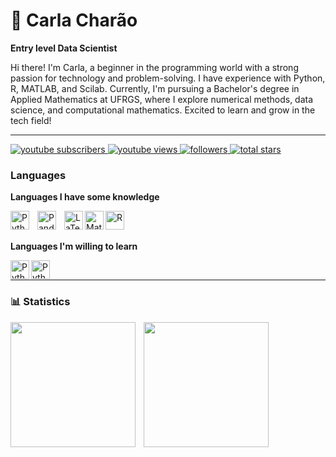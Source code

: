 # 🦋 Carla Charão

**Entry level Data Scientist**

Hi there! I'm Carla, a beginner in the programming world with a strong passion for technology and problem-solving. I have experience with Python, R, MATLAB, and Scilab. Currently, I'm pursuing a Bachelor's degree in Applied Mathematics at UFRGS, where I explore numerical methods, data science, and computational mathematics. Excited to learn and grow in the tech field!  

---

 <p align="left">
      <a href="https://www.youtube.com/@canaldacarlacharao?sub_confirmation=1">
         <img
           alt="youtube subscribers" 
           title="Subscribe to my YouTube channel" 
           src="https://custom-icon-badges.demolab.com/youtube/channel/subscribers/UCfXbP6Hon8u_mVuHpaVjVaw?color=%23E05D44&label=SUBSCRIBE&logo=video&logoColor=white&style=for-the-badge&labelColor=CE4630"
           />
      </a> 
      <a href="https://youtube.com/@canaldacarlacharao">
         <img 
           alt="youtube views" 
           title="YouTube views" 
           src="https://custom-icon-badges.demolab.com/youtube/channel/views/UCfXbP6Hon8u_mVuHpaVjVaw?color=%23E1AD0E&logo=eye&logoColor=white&style=for-the-badge&labelColor=C79600"
           />
      </a> 
      <a href="https://github.com/CarlaaCharao?tab=followers">
         <img 
           alt="followers" 
           title="Follow me on Github" 
           src="https://custom-icon-badges.demolab.com/github/followers/CarlaaCharao?color=236ad3&labelColor=1155ba&style=for-the-badge&logo=person-add&label=Follow&logoColor=white"
           />
      </a>
      <a href="https://github.com/CarlaaCharao?tab=stars">
         <img 
           alt="total stars" 
           title="Total stars on GitHub" 
           src="https://custom-icon-badges.demolab.com/github/stars/CarlaaCharao?color=55960c&style=for-the-badge&labelColor=488207&logo=star"
           />
      </a>
   </p>
        
### Languages 
**Languages I have some knowledge**

 <img 
   align="left" 
   alt="Python" 
   width="30px" 
   style="padding-right:10px;" 
   src="https://cdn.jsdelivr.net/gh/devicons/devicon@latest/icons/python/python-original.svg" 
   />  

<img 
   align="left" 
   alt="Pandas" 
   width="30px" 
   style="padding-right:10px;" 
   src="https://cdn.jsdelivr.net/gh/devicons/devicon@latest/icons/pandas/pandas-original-wordmark.svg" 
  />
          

<img
  align="left"
  alt="LaTex"
  width="30px"
  src="https://cdn.jsdelivr.net/gh/devicons/devicon@latest/icons/latex/latex-original.svg" 
  />

<img
  align="left"
  alt="Matlab"
  width="30px"
  src="https://cdn.jsdelivr.net/gh/devicons/devicon@latest/icons/matlab/matlab-original.svg" 
  />

<img
  align="left"
  alt="R"
  width="30px"
  src="https://cdn.jsdelivr.net/gh/devicons/devicon@latest/icons/r/r-original.svg" 
  />
          
<br/>
<br/>

**Languages I'm willing to learn**
  
 <img 
   align="left" 
   alt="Python" 
   width="30px"
   src="https://cdn.jsdelivr.net/gh/devicons/devicon@latest/icons/amazonwebservices/amazonwebservices-plain-wordmark.svg" 
   />     

 <img 
   align="left" 
   alt="Python" 
   width="30px" 
   src="https://cdn.jsdelivr.net/gh/devicons/devicon@latest/icons/mysql/mysql-original-wordmark.svg" 
   />
   
<br/>

---


### 📊 Statistics

<img
  align="left"
  height="200"
  style="padding-right: 10px"
  src="https://github-readme-stats.vercel.app/api?username=CarlaaCharao&show_icons=true&theme=tokyonight&rank_icon=github"
/>

<img
  align="left"
  height="200"
  src="https://github-readme-stats.vercel.app/api/top-langs/?username=CarlaaCharao&layout=compact&theme=tokyonight"
/>  







        

<!--
**CarlaaCharao/CarlaaCharao** is a ✨ _special_ ✨ repository because its `README.md` (this file) appears on your GitHub profile.




  

